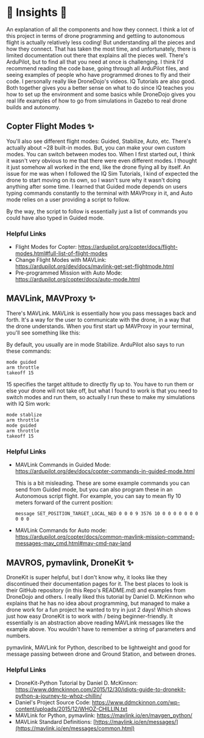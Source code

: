 # :dizzy: Insights :dizzy:

<p> An explanation of all the components and how they connect. I think a lot of this project in terms of drone programming and gettiing to autonomous flight is actually relatively less coding! But understanding all the pieces and how they connect.
That has taken the most time, and unfortunately, there is limited documentation out there that explains all the pieces well. There's ArduPilot, but to find all that you need at once is challenging. I think I'd recommend reading the code base, going through all
ArduPilot files, and seeing examples of people who have programmed drones to fly and their code. I personally really like DroneDojo's videos. IQ Tutorials are also good. Both together gives you a better sense on what to do since IQ teaches you how to set up the
environment and some basics while DroneDojo gives you real life examples of how to go from simulations in Gazebo to real drone builds and autonomy.</p>

## Copter Flight Modes :sparkles:

<p> You'll also see different flight modes: Guided, Stabilize, Auto, etc. There's actually about ~28 built-in modes. But, you can make your own custom modes. You can switch between modes too. When I first started out, I think it wasn't very obvious to me that
there were even different modes. I thought it just somehow all worked in the end, like the drone flying all by itself. An issue for me was when I followed the IQ Sim Tutorials, I kind of expected the drone to start moving on its own, so I wasn't sure why it wasn't doing 
anything after some time. I learned that Guided mode depends on users typing commands constantly to the terminal with MAVProxy in it, and Auto mode relies on a user providing a script to follow. <br>
  
By the way, the script to follow is essentially just a list of commands you could have also typed in Guided mode.</p>

### Helpful Links
- Flight Modes for Copter: https://ardupilot.org/copter/docs/flight-modes.html#full-list-of-flight-modes
- Change Flight Modes with MAVLink: https://ardupilot.org/dev/docs/mavlink-get-set-flightmode.html
- Pre-programmed Mission with Auto Mode: https://ardupilot.org/copter/docs/auto-mode.html

## MAVLink, MAVProxy :sparkles:

<p> There's MAVLink. MAVLink is essentially how you pass messages back and forth. It's a way for the user to communicate with the drone, in a way that the drone understands. When you first start up MAVProxy in your terminal, you'll see something like this: </p>

<p> By default, you usually are in mode Stabilize. ArduPilot also says to run these commands:</p>
  
```
mode guided
arm throttle
takeoff 15
```
<p> 15 specifies the target altitude to directly fly up to. You have to run them or else your drone will not take off, but what I found to work is that you need to switch modes and run them, so actually I run these to make my simulations with IQ Sim work:</p>

```
mode stablize
arm throttle
mode guided
arm throttle
takeoff 15
```
### Helpful Links
- MAVLink Commands in Guided Mode: https://ardupilot.org/dev/docs/copter-commands-in-guided-mode.html
  
  <p> This is a bit misleading. These are some example commands you can send from Guided mode, but you can also program these in an Autonomous script flight. For example, you can say to mean fly 10 meters forward of the current position: </p>
  
  ```
  message SET_POSITION_TARGET_LOCAL_NED 0 0 0 9 3576 10 0 0 0 0 0 0 0 0 0 0
  ```
- MAVLink Commands for Auto mode: https://ardupilot.org/copter/docs/common-mavlink-mission-command-messages-mav_cmd.html#mav-cmd-nav-land

## MAVROS, pymavlink, DroneKit :sparkles:
<p>DroneKit is super helpful, but I don't know why, it looks like they discontinued their documentation pages for it. The best places to look is their GitHub repository (in this Repo's README.md) and examples from DroneDojo and others. I really liked this tutorial by
  Daniel D. McKinnon who explains that he has no idea about programming, but managed to make a drone work for a fun project he wanted to try in just 2 days! Which shows just how easy DroneKit is to work with / being beginner-friendly. It essentially is an abstraction
  above reading MAVLink messages like the example above. You wouldn't have to remember a string of parameters and numbers. </p>

<p> pymavlink, MAVLink for Python, described to be lightweight and good for message passing between drone and Ground Station, and between drones.</p>

### Helpful Links

  - DroneKit-Python Tutorial by Daniel D. McKinnon: https://www.ddmckinnon.com/2015/12/30/idiots-guide-to-dronekit-python-a-journey-to-whoz-chillin/
  - Daniel's Project Source Code: https://www.ddmckinnon.com/wp-content/uploads/2015/12/WHOZ-CHILLIN.txt
  - MAVLink for Python, pymavlink: https://mavlink.io/en/mavgen_python/
  - MAVLink Standard Definitions: [https://mavlink.io/en/messages/](https://mavlink.io/en/messages/common.html)

